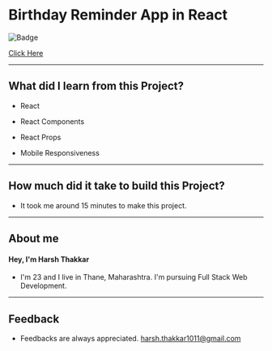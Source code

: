 # Birthday Reminder App in React

![Badge](https://img.shields.io/badge/Netlify-Link-green)

[Click Here]()

---

## What did I learn from this Project?

- React

- React Components

- React Props

- Mobile Responsiveness

---

## How much did it take to build this Project?

- It took me around 15 minutes to make this project.

---

## **About me**

#### **Hey, I'm Harsh Thakkar**

- I'm 23 and I live in Thane, Maharashtra. I'm pursuing Full Stack Web Development.

---

## **Feedback**

- Feedbacks are always appreciated. harsh.thakkar1011@gmail.com
